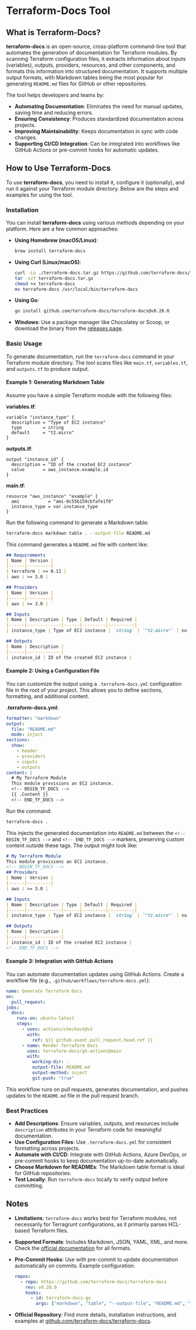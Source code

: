 # Terraform-Docs Tool

## What is Terraform-Docs?

**terraform-docs** is an open-source, cross-platform command-line tool that automates the generation of documentation for Terraform modules. By scanning Terraform configuration files, it extracts information about inputs (variables), outputs, providers, resources, and other components, and formats this information into structured documentation. It supports multiple output formats, with Markdown tables being the most popular for generating `README.md` files for GitHub or other repositories.

The tool helps developers and teams by:
- **Automating Documentation**: Eliminates the need for manual updates, saving time and reducing errors.
- **Ensuring Consistency**: Produces standardized documentation across projects.
- **Improving Maintainability**: Keeps documentation in sync with code changes.
- **Supporting CI/CD Integration**: Can be integrated into workflows like GitHub Actions or pre-commit hooks for automatic updates.

## How to Use Terraform-Docs

To use **terraform-docs**, you need to install it, configure it (optionally), and run it against your Terraform module directory. Below are the steps and examples for using the tool.

### Installation

You can install **terraform-docs** using various methods depending on your platform. Here are a few common approaches:

- **Using Homebrew (macOS/Linux)**:
  ```bash
  brew install terraform-docs
  ```
  [](https://formulae.brew.sh/formula/terraform-docs)

- **Using Curl (Linux/macOS)**:
  ```bash
  curl -Lo ./terraform-docs.tar.gz https://github.com/terraform-docs/terraform-docs/releases/download/v0.20.0/terraform-docs-v0.20.0-$(uname)-amd64.tar.gz
  tar -xzf terraform-docs.tar.gz
  chmod +x terraform-docs
  mv terraform-docs /usr/local/bin/terraform-docs
  ```
  [](https://github.com/terraform-docs/terraform-docs)

- **Using Go**:
  ```bash
  go install github.com/terraform-docs/terraform-docs@v0.20.0
  ```
  [](https://github.com/terraform-docs/terraform-docs)

- **Windows**: Use a package manager like Chocolatey or Scoop, or download the binary from the [releases page](https://github.com/terraform-docs/terraform-docs/releases).

### Basic Usage

To generate documentation, run the `terraform-docs` command in your Terraform module directory. The tool scans files like `main.tf`, `variables.tf`, and `outputs.tf` to produce output.

#### Example 1: Generating Markdown Table

Assume you have a simple Terraform module with the following files:

**variables.tf**:
```hcl
variable "instance_type" {
  description = "Type of EC2 instance"
  type        = string
  default     = "t2.micro"
}
```

**outputs.tf**:
```hcl
output "instance_id" {
  description = "ID of the created EC2 instance"
  value       = aws_instance.example.id
}
```

**main.tf**:
```hcl
resource "aws_instance" "example" {
  ami           = "ami-0c55b159cbfafe1f0"
  instance_type = var.instance_type
}
```

Run the following command to generate a Markdown table:
```bash
terraform-docs markdown table . --output-file README.md
```

This command generates a `README.md` file with content like:
```markdown
## Requirements
| Name | Version |
|------|---------|
| terraform | >= 0.12 |
| aws | >= 3.0 |

## Providers
| Name | Version |
|------|---------|
| aws | >= 3.0 |

## Inputs
| Name | Description | Type | Default | Required |
|------|-------------|------|---------|:--------:|
| instance_type | Type of EC2 instance | `string` | `"t2.micro"` | no |

## Outputs
| Name | Description |
|------|-------------|
| instance_id | ID of the created EC2 instance |
```

#### Example 2: Using a Configuration File

You can customize the output using a `.terraform-docs.yml` configuration file in the root of your project. This allows you to define sections, formatting, and additional content.

**.terraform-docs.yml**:
```yaml
formatter: "markdown"
output:
  file: "README.md"
  mode: inject
sections:
  show:
    - header
    - providers
    - inputs
    - outputs
content: |
  # My Terraform Module
  This module provisions an EC2 instance.
  <!-- BEGIN_TF_DOCS -->
  {{ .Content }}
  <!-- END_TF_DOCS -->
```

Run the command:
```bash
terraform-docs .
```

This injects the generated documentation into `README.md` between the `<!-- BEGIN_TF_DOCS -->` and `<!-- END_TF_DOCS -->` markers, preserving custom content outside these tags. The output might look like:
```markdown
# My Terraform Module
This module provisions an EC2 instance.
<!-- BEGIN_TF_DOCS -->
## Providers
| Name | Version |
|------|---------|
| aws | >= 3.0 |

## Inputs
| Name | Description | Type | Default | Required |
|------|-------------|------|---------|:--------:|
| instance_type | Type of EC2 instance | `string` | `"t2.micro"` | no |

## Outputs
| Name | Description |
|------|-------------|
| instance_id | ID of the created EC2 instance |
<!-- END_TF_DOCS -->
```

#### Example 3: Integration with GitHub Actions

You can automate documentation updates using GitHub Actions. Create a workflow file (e.g., `.github/workflows/terraform-docs.yml`):

```yaml
name: Generate Terraform Docs
on:
  pull_request:
jobs:
  docs:
    runs-on: ubuntu-latest
    steps:
      - uses: actions/checkout@v3
        with:
          ref: ${{ github.event.pull_request.head.ref }}
      - name: Render Terraform Docs
        uses: terraform-docs/gh-actions@main
        with:
          working-dir: .
          output-file: README.md
          output-method: inject
          git-push: "true"
```

This workflow runs on pull requests, generates documentation, and pushes updates to the `README.md` file in the pull request branch.[](https://github.com/terraform-docs/terraform-docs)

### Best Practices

- **Add Descriptions**: Ensure variables, outputs, and resources include `description` attributes in your Terraform code for meaningful documentation.
- **Use Configuration Files**: Use `.terraform-docs.yml` for consistent formatting across projects.
- **Automate with CI/CD**: Integrate with GitHub Actions, Azure DevOps, or pre-commit hooks to keep documentation up-to-date automatically.
- **Choose Markdown for READMEs**: The Markdown table format is ideal for GitHub repositories.
- **Test Locally**: Run `terraform-docs` locally to verify output before committing.

## Notes

- **Limitations**: `terraform-docs` works best for Terraform modules, not necessarily for Terragrunt configurations, as it primarily parses HCL-based Terraform files.[](https://www.reddit.com/r/Terraform/comments/1ay57ub/is_there_anything_like_terraformdocs_for/)
- **Supported Formats**: Includes Markdown, JSON, YAML, XML, and more. Check the [official documentation](https://terraform-docs.io/) for all formats.
- **Pre-Commit Hooks**: Use with pre-commit to update documentation automatically on commits. Example configuration:
  ```yaml
  repos:
    - repo: https://github.com/terraform-docs/terraform-docs
      rev: v0.20.0
      hooks:
        - id: terraform-docs-go
          args: ["markdown", "table", "--output-file", "README.md", "."]
  ```
  [](https://github.com/terraform-docs/terraform-docs)

- **Official Repository**: Find more details, installation instructions, and examples at [github.com/terraform-docs/terraform-docs](https://github.com/terraform-docs/terraform-docs).